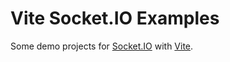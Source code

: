 # Vite Socket.IO Examples

Some demo projects for [Socket.IO](https://socket.io) with [Vite](https://vitejs.dev).
